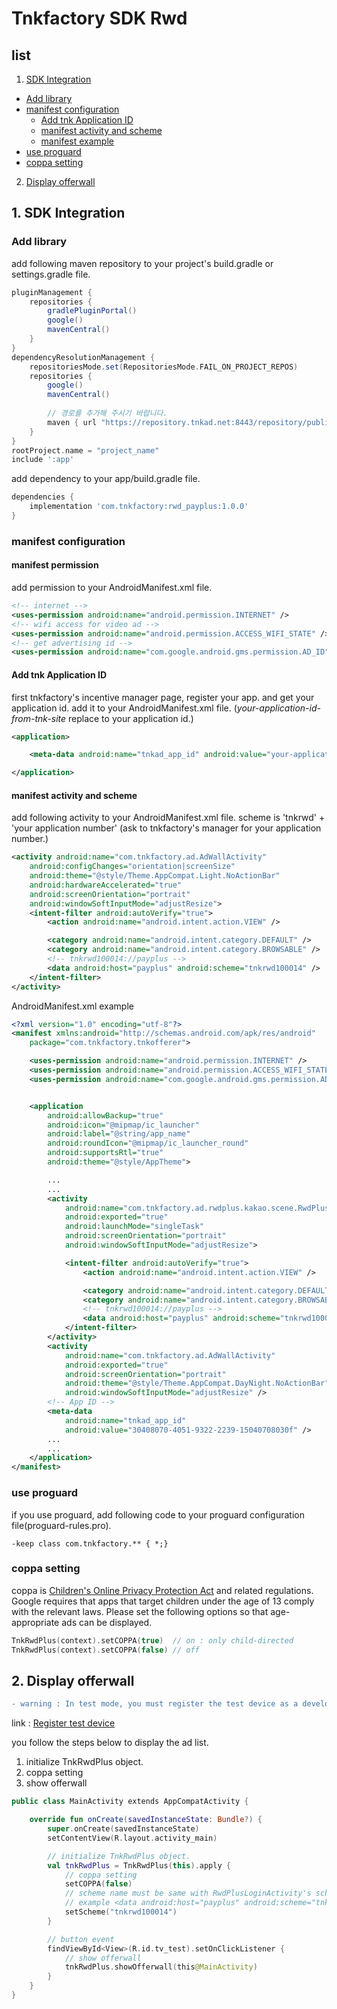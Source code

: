 
# Tnkfactory SDK Rwd

## list 

1. [SDK Integration](#1-sdk-integration)

 * [Add library](#add-library)
 * [manifest configuration](#manifest-configuration)
   * [Add tnk Application ID](#add-tnk-application-id)
   * [manifest activity and scheme](#manifest-activity-and-scheme)
   * [manifest example](#manifest-example)
 * [use proguard](#use-proguard)
 * [coppa setting](#coppa-setting)
 
2. [Display offerwall](#2-display-offerwall)

## 1. SDK Integration

### Add library

add following maven repository to your project's build.gradle or settings.gradle file.
```gradle
pluginManagement {
    repositories {
        gradlePluginPortal()
        google()
        mavenCentral()
    }
}
dependencyResolutionManagement {
    repositoriesMode.set(RepositoriesMode.FAIL_ON_PROJECT_REPOS)
    repositories {
        google()
        mavenCentral()
        
        // 경로를 추가해 주시기 바랍니다.
        maven { url "https://repository.tnkad.net:8443/repository/public/" }
    }
}
rootProject.name = "project_name"
include ':app'
```

add dependency to your app/build.gradle file.
```gradle
dependencies {
    implementation 'com.tnkfactory:rwd_payplus:1.0.0'
}
```

### manifest configuration

#### manifest permission
add permission to your AndroidManifest.xml file.
```xml
<!-- internet -->
<uses-permission android:name="android.permission.INTERNET" />
<!-- wifi access for video ad -->
<uses-permission android:name="android.permission.ACCESS_WIFI_STATE" />
<!-- get advertising id -->
<uses-permission android:name="com.google.android.gms.permission.AD_ID"/>
```

#### Add tnk Application ID
first tnkfactory's incentive manager page, register your app. and get your application id.
add it to your AndroidManifest.xml file.
(*your-application-id-from-tnk-site* replace to your application id.)

```xml
<application>

    <meta-data android:name="tnkad_app_id" android:value="your-application-id-from-tnk-site" />

</application>
```

#### manifest activity and scheme
add following activity to your AndroidManifest.xml file.
scheme is 'tnkrwd' + 'your application number'
(ask to tnkfactory's manager for your application number.)

```xml
<activity android:name="com.tnkfactory.ad.AdWallActivity"
    android:configChanges="orientation|screenSize"
    android:theme="@style/Theme.AppCompat.Light.NoActionBar"
    android:hardwareAccelerated="true"
    android:screenOrientation="portrait"
    android:windowSoftInputMode="adjustResize">
    <intent-filter android:autoVerify="true">
        <action android:name="android.intent.action.VIEW" />

        <category android:name="android.intent.category.DEFAULT" />
        <category android:name="android.intent.category.BROWSABLE" />
        <!-- tnkrwd100014://payplus -->
        <data android:host="payplus" android:scheme="tnkrwd100014" />
    </intent-filter>
</activity>
```

AndroidManifest.xml example
```xml
<?xml version="1.0" encoding="utf-8"?>
<manifest xmlns:android="http://schemas.android.com/apk/res/android"
    package="com.tnkfactory.tnkofferer">

    <uses-permission android:name="android.permission.INTERNET" />
    <uses-permission android:name="android.permission.ACCESS_WIFI_STATE" />
    <uses-permission android:name="com.google.android.gms.permission.AD_ID"/>


    <application
        android:allowBackup="true"
        android:icon="@mipmap/ic_launcher"
        android:label="@string/app_name"
        android:roundIcon="@mipmap/ic_launcher_round"
        android:supportsRtl="true"
        android:theme="@style/AppTheme">

        ...
        ...
        <activity
            android:name="com.tnkfactory.ad.rwdplus.kakao.scene.RwdPlusLoginActivity"
            android:exported="true"
            android:launchMode="singleTask"
            android:screenOrientation="portrait"
            android:windowSoftInputMode="adjustResize">

            <intent-filter android:autoVerify="true">
                <action android:name="android.intent.action.VIEW" />

                <category android:name="android.intent.category.DEFAULT" />
                <category android:name="android.intent.category.BROWSABLE" />
                <!-- tnkrwd100014://payplus -->
                <data android:host="payplus" android:scheme="tnkrwd100014" />
            </intent-filter>
        </activity>
        <activity
            android:name="com.tnkfactory.ad.AdWallActivity"
            android:exported="true"
            android:screenOrientation="portrait"
            android:theme="@style/Theme.AppCompat.DayNight.NoActionBar"
            android:windowSoftInputMode="adjustResize" />
        <!-- App ID -->
        <meta-data
            android:name="tnkad_app_id"
            android:value="30408070-4051-9322-2239-15040708030f" />
        ...
        ...
    </application>
</manifest>
```

### use proguard

if you use proguard, add following code to your proguard configuration file(proguard-rules.pro).
```
-keep class com.tnkfactory.** { *;}
```

### coppa setting
coppa is [Children's Online Privacy Protection Act](https://www.ftc.gov/tips-advice/business-center/privacy-and-security/children's-privacy) and related regulations. Google requires that apps that target children under the age of 13 comply with the relevant laws. Please set the following options so that age-appropriate ads can be displayed.

```kotlin
TnkRwdPlus(context).setCOPPA(true)  // on : only child-directed
TnkRwdPlus(context).setCOPPA(false) // off
```

## 2. Display offerwall

```diff
- warning : In test mode, you must register the test device as a development device to display the ad list normally.
```

link : [Register test device](https://github.com/tnkfactory/android-sdk-rwd/blob/master/reg_test_device.md)

you follow the steps below to display the ad list.

1) initialize TnkRwdPlus object.
2) coppa setting
3) show offerwall

```kotlin
public class MainActivity extends AppCompatActivity {

    override fun onCreate(savedInstanceState: Bundle?) {
        super.onCreate(savedInstanceState)
        setContentView(R.layout.activity_main)

        // initialize TnkRwdPlus object.
        val tnkRwdPlus = TnkRwdPlus(this).apply {
            // coppa setting
            setCOPPA(false)
            // scheme name must be same with RwdPlusLoginActivity's scheme in AndroidManifest.xml
            // example <data android:host="payplus" android:scheme="tnkrwd100014" />
            setScheme("tnkrwd100014")
        }

        // button event
        findViewById<View>(R.id.tv_test).setOnClickListener {
            // show offerwall
            tnkRwdPlus.showOfferwall(this@MainActivity)
        }
    }
}
```



